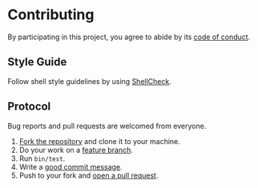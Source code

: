 # Contributing

By participating in this project, you agree to abide by its
[code of conduct][conduct].

## Style Guide

Follow shell style guidelines by using [ShellCheck][shellcheck].

## Protocol

Bug reports and pull requests are welcomed from everyone.

1. [Fork the repository][fork] and clone it to your machine.
1. Do your work on a [feature branch][flow].
1. Run `bin/test`.
1. Write a [good commit message][commit].
1. Push to your fork and [open a pull request][pr].

[commit]: http://tbaggery.com/2008/04/19/a-note-about-git-commit-messages.html
[conduct]: CODE_OF_CONDUCT.md
[flow]: https://guides.github.com/introduction/flow/
[fork]: https://github.com/trevororeilly/dotfiles/fork
[pr]: https://github.com/trevororeilly/dotfiles/compare/
[shellcheck]: https://github.com/koalaman/shellcheck
